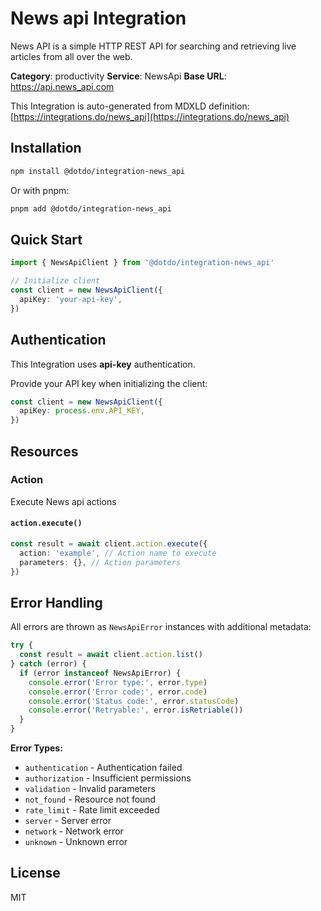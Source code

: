 # News api Integration

News API is a simple HTTP REST API for searching and retrieving live articles from all over the web.

**Category**: productivity
**Service**: NewsApi
**Base URL**: https://api.news_api.com

This Integration is auto-generated from MDXLD definition: [https://integrations.do/news_api](https://integrations.do/news_api)

## Installation

```bash
npm install @dotdo/integration-news_api
```

Or with pnpm:

```bash
pnpm add @dotdo/integration-news_api
```

## Quick Start

```typescript
import { NewsApiClient } from '@dotdo/integration-news_api'

// Initialize client
const client = new NewsApiClient({
  apiKey: 'your-api-key',
})
```

## Authentication

This Integration uses **api-key** authentication.

Provide your API key when initializing the client:

```typescript
const client = new NewsApiClient({
  apiKey: process.env.API_KEY,
})
```

## Resources

### Action

Execute News api actions

#### `action.execute()`

```typescript
const result = await client.action.execute({
  action: 'example', // Action name to execute
  parameters: {}, // Action parameters
})
```

## Error Handling

All errors are thrown as `NewsApiError` instances with additional metadata:

```typescript
try {
  const result = await client.action.list()
} catch (error) {
  if (error instanceof NewsApiError) {
    console.error('Error type:', error.type)
    console.error('Error code:', error.code)
    console.error('Status code:', error.statusCode)
    console.error('Retryable:', error.isRetriable())
  }
}
```

**Error Types:**

- `authentication` - Authentication failed
- `authorization` - Insufficient permissions
- `validation` - Invalid parameters
- `not_found` - Resource not found
- `rate_limit` - Rate limit exceeded
- `server` - Server error
- `network` - Network error
- `unknown` - Unknown error

## License

MIT
